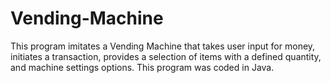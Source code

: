 # Vending-Machine
This program imitates a Vending Machine that takes user input for money, initiates a transaction, provides a selection of items with a defined quantity, and machine settings options. This program was coded in Java. 
